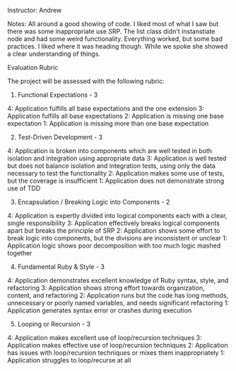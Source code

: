 Instructor: Andrew

Notes: All around a good showing of code. I liked most of what I saw but there was some inappropriate use SRP. The list class didn't instanstiate node and had some weird functionality. Everything worked, but some bad practices. I liked where it was heading though. While we spoke she showed a clear understanding of things. 




Evaluation Rubric

The project will be assessed with the following rubric:

1. Functional Expectations - 3

4: Application fulfills all base expectations and the one extension
3: Application fulfills all base expectations
2: Application is missing one base expectation
1: Application is missing more than one base expectation

2. Test-Driven Development - 3

4: Application is broken into components which are well tested in both isolation and integration using appropriate data
3: Application is well tested but does not balance isolation and integration tests, using only the data necessary to test the functionality
2: Application makes some use of tests, but the coverage is insufficient
1: Application does not demonstrate strong use of TDD

3. Encapsulation / Breaking Logic into Components - 2

4: Application is expertly divided into logical components each with a clear, single responsibility
3: Application effectively breaks logical components apart but breaks the principle of SRP
2: Application shows some effort to break logic into components, but the divisions are inconsistent or unclear
1: Application logic shows poor decomposition with too much logic mashed together

4. Fundamental Ruby & Style - 3

4: Application demonstrates excellent knowledge of Ruby syntax, style, and refactoring
3: Application shows strong effort towards organization, content, and refactoring
2: Application runs but the code has long methods, unnecessary or poorly named variables, and needs significant refactoring
1: Application generates syntax error or crashes during execution

5. Looping or Recursion - 3

4: Application makes excellent use of loop/recursion techniques
3: Application makes effective use of loop/recursion techniques
2: Application has issues with loop/recursion techniques or mixes them inappropriately
1: Application struggles to loop/recurse at all
